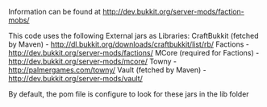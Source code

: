 Information can be found at
http://dev.bukkit.org/server-mods/faction-mobs/

This code uses the following External jars as Libraries:
	CraftBukkit (fetched by Maven) - http://dl.bukkit.org/downloads/craftbukkit/list/rb/
	Factions - http://dev.bukkit.org/server-mods/factions/
	MCore (required for Factions) - http://dev.bukkit.org/server-mods/mcore/
	Towny - http://palmergames.com/towny/
	Vault (fetched by Maven) - http://dev.bukkit.org/server-mods/vault/

By default, the pom file is configure to look for these jars in the lib folder